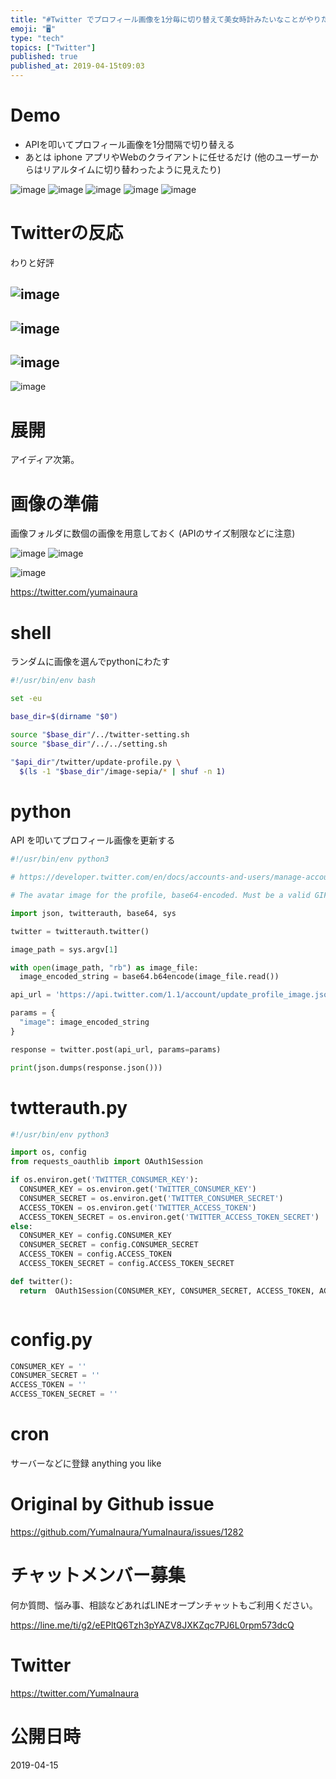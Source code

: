 ```yaml
---
title: "#Twitter でプロフィール画像を1分毎に切り替えて美女時計みたいなことがやりたい  (お試し)"
emoji: "🖥"
type: "tech"
topics: ["Twitter"]
published: true
published_at: 2019-04-15t09:03
---
```


# Demo

- APIを叩いてプロフィール画像を1分間隔で切り替える
- あとは iphone  アプリやWebのクライアントに任せるだけ (他のユーザーからはリアルタイムに切り替わったように見えたり)

![image](https://user-images.githubusercontent.com/13635059/56091607-0cb51e80-5eec-11e9-8c4a-82f902e8a907.png)
![image](https://user-images.githubusercontent.com/13635059/56091609-1179d280-5eec-11e9-874f-1436694c21f6.png)
![image](https://user-images.githubusercontent.com/13635059/56091608-0fb00f00-5eec-11e9-92fb-2dd8429b98eb.png)
![image](https://user-images.githubusercontent.com/13635059/56091683-e2179580-5eec-11e9-83bb-78477117c372.png)
![image](https://user-images.githubusercontent.com/13635059/56091687-e93ea380-5eec-11e9-93e4-5bae838056a9.png)

# Twitterの反応

わりと好評

![image](https://user-images.githubusercontent.com/13635059/56091661-9369fb80-5eec-11e9-9706-739168eda9b0.png)
---
![image](https://user-images.githubusercontent.com/13635059/56091662-949b2880-5eec-11e9-8dd0-fb83d719febd.png)
---
![image](https://user-images.githubusercontent.com/13635059/56091666-9c5acd00-5eec-11e9-88f4-89dcae18c8df.png)
---
![image](https://user-images.githubusercontent.com/13635059/56091650-71707900-5eec-11e9-9424-d76f642b4232.png)

# 展開

アイディア次第。

# 画像の準備


画像フォルダに数個の画像を用意しておく (APIのサイズ制限などに注意)

![image](https://user-images.githubusercontent.com/13635059/56091611-163e8680-5eec-11e9-871f-94f9f015108d.png)
![image](https://user-images.githubusercontent.com/13635059/56091612-19d20d80-5eec-11e9-82a4-bfb9e1ec93a9.png)

![image](https://user-images.githubusercontent.com/13635059/56091677-ca401180-5eec-11e9-8a65-a18a96794ccb.png)

https://twitter.com/yumainaura

# shell

ランダムに画像を選んでpythonにわたす

```sh
#!/usr/bin/env bash

set -eu

base_dir=$(dirname "$0")

source "$base_dir"/../twitter-setting.sh
source "$base_dir"/../../setting.sh

"$api_dir"/twitter/update-profile.py \
  $(ls -1 "$base_dir"/image-sepia/* | shuf -n 1)


```

# python 

API を叩いてプロフィール画像を更新する

```py
#!/usr/bin/env python3

# https://developer.twitter.com/en/docs/accounts-and-users/manage-account-settings/api-reference/post-account-update_profile_image.html

# The avatar image for the profile, base64-encoded. Must be a valid GIF, JPG, or PNG image of less than 700 kilobytes in size. Images with width larger than 400 pixels will be scaled down. Animated GIFs will be converted to a static GIF of the first frame, removing the animation.

import json, twitterauth, base64, sys

twitter = twitterauth.twitter()

image_path = sys.argv[1]

with open(image_path, "rb") as image_file:
  image_encoded_string = base64.b64encode(image_file.read())

api_url = 'https://api.twitter.com/1.1/account/update_profile_image.json'

params = {
  "image": image_encoded_string
}

response = twitter.post(api_url, params=params)

print(json.dumps(response.json()))


```

# twtterauth.py

```py
#!/usr/bin/env python3

import os, config
from requests_oauthlib import OAuth1Session

if os.environ.get('TWITTER_CONSUMER_KEY'):
  CONSUMER_KEY = os.environ.get('TWITTER_CONSUMER_KEY')
  CONSUMER_SECRET = os.environ.get('TWITTER_CONSUMER_SECRET')
  ACCESS_TOKEN = os.environ.get('TWITTER_ACCESS_TOKEN')
  ACCESS_TOKEN_SECRET = os.environ.get('TWITTER_ACCESS_TOKEN_SECRET')
else:
  CONSUMER_KEY = config.CONSUMER_KEY
  CONSUMER_SECRET = config.CONSUMER_SECRET
  ACCESS_TOKEN = config.ACCESS_TOKEN
  ACCESS_TOKEN_SECRET = config.ACCESS_TOKEN_SECRET

def twitter():
  return  OAuth1Session(CONSUMER_KEY, CONSUMER_SECRET, ACCESS_TOKEN, ACCESS_TOKEN_SECRET)



```

# config.py

```py
CONSUMER_KEY = ''
CONSUMER_SECRET = ''
ACCESS_TOKEN = ''
ACCESS_TOKEN_SECRET = ''


```

 # cron

サーバーなどに登録
anything you like

# Original by Github issue

https://github.com/YumaInaura/YumaInaura/issues/1282








<!-- Update From Qiita API -->

# チャットメンバー募集


何か質問、悩み事、相談などあればLINEオープンチャットもご利用ください。

https://line.me/ti/g2/eEPltQ6Tzh3pYAZV8JXKZqc7PJ6L0rpm573dcQ





# Twitter


https://twitter.com/YumaInaura


<!-- Update From Qiita API -->



# 公開日時

2019-04-15
